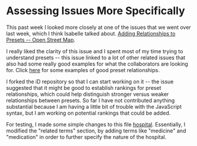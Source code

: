 
# Assessing Issues More Specifically

This past week I looked more closely at one of the issues that we went over last week, which I think Isabelle talked about.
[Adding Relationships to Presets -- Open Street Map](https://github.com/openstreetmap/iD/issues/5326).

I really liked the clarity of this issue and I spent most of my time trying to understand presets -- this issue linked to a lot of 
other related issues that also had some really good examples for what the collaborators are looking for. 
Click [here](https://github.com/openstreetmap/iD/issues/4139) for some examples of good preset relationships. 

I forked the iD repository so that I can start working on it -- the issue suggested that it might be good to establish rankings for preset relationships, which could help distinguish stronger versus weaker relationships between presets. So far I have not contributed 
anything substantial because I am having a little bit of trouble with the JavaScript syntax, but I am working on potential rankings
that could be added.

For testing, I made some simple changes to this file [hospital](https://github.com/fasinha/iD/blob/master/data/presets/presets/amenity/hospital.json). Essentially, I modified the "related terms" 
section, by adding terms like "medicine" and "medication" in order to further specify the nature of the hospital. 
